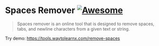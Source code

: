 # Spaces Remover [![Awesome](https://cdn.rawgit.com/sindresorhus/awesome/d7305f38d29fed78fa85652e3a63e154dd8e8829/media/badge.svg)](https://github.com/sindresorhus/awesome)

>Spaces remover is an online tool that is designed to remove spaces, tabs, and newline characters from a given text or string.

Try demo: https://tools.waytolearnx.com/remove-spaces
